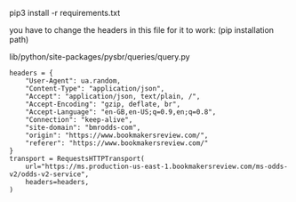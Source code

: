 pip3 install -r requirements.txt

you have to change the headers in this file for it to work:
(pip installation path)

lib/python/site-packages/pysbr/queries/query.py

```
headers = {
    "User-Agent": ua.random,
    "Content-Type": "application/json",
    "Accept": "application/json, text/plain, /",
    "Accept-Encoding": "gzip, deflate, br",
    "Accept-Language": "en-GB,en-US;q=0.9,en;q=0.8",
    "Connection": "keep-alive",
    "site-domain": "bmrodds-com",
    "origin": "https://www.bookmakersreview.com/",
    "referer": "https://www.bookmakersreview.com/"
}
transport = RequestsHTTPTransport(
    url="https://ms.production-us-east-1.bookmakersreview.com/ms-odds-v2/odds-v2-service",
    headers=headers,
)
```